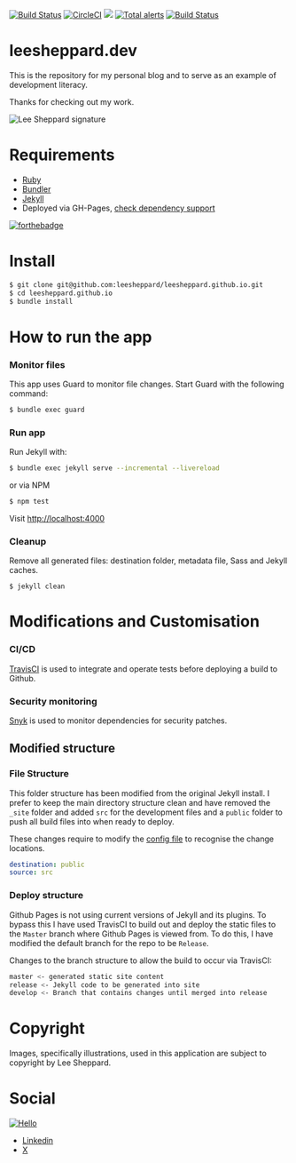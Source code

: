 [![Build Status](https://app.travis-ci.com/leesheppard/leesheppard.github.io.svg?branch=release)](https://app.travis-ci.com/leesheppard/leesheppard.github.io)
[![CircleCI](https://circleci.com/gh/leesheppard/leesheppard.github.io/tree/release.svg?style=svg)](https://circleci.com/gh/leesheppard/leesheppard.github.io/tree/release)
<a href="https://codeclimate.com/github/leesheppard/leesheppard.github.io"><img src="https://codeclimate.com/github/leesheppard/leesheppard.github.io/badges/gpa.svg" /></a>
[![Total alerts](https://img.shields.io/lgtm/alerts/g/leesheppard/leesheppard.github.io.svg?logo=lgtm&logoWidth=18)](https://lgtm.com/projects/g/leesheppard/leesheppard.github.io/alerts/)
[![Build Status](https://travis-ci.com/leesheppard/leesheppard.github.io.svg?branch=release)](https://travis-ci.com/leesheppard/leesheppard.github.io)

# leesheppard.dev
This is the repository for my personal blog and to serve as an example of development literacy.

Thanks for checking out my work.

![Lee Sheppard signature](http://res.cloudinary.com/leesheppard/image/upload/v1496495524/Lee-Sheppard-Black_iv1j84.png)

# Requirements
- [Ruby](Gemfile#L2)
- [Bundler](https://bundler.io)
- [Jekyll](https://jekyllrb.com)
- Deployed via GH-Pages, [check dependency support](https://pages.github.com/versions/)

[![forthebadge](https://forthebadge.com/images/badges/made-with-ruby.svg)](https://forthebadge.com)

# Install
```bash
$ git clone git@github.com:leesheppard/leesheppard.github.io.git
$ cd leesheppard.github.io
$ bundle install
```

# How to run the app

### Monitor files

This app uses Guard to monitor file changes. Start Guard with the following command:

```bash
$ bundle exec guard
```

### Run app
Run Jekyll with:

```bash
$ bundle exec jekyll serve --incremental --livereload
```

or via NPM

```bash
$ npm test
```

Visit [http://localhost:4000](http://localhost:4000)

### Cleanup

Remove all generated files: destination folder, metadata file, Sass and Jekyll caches.

    $ jekyll clean

# Modifications and Customisation

### CI/CD
[TravisCI](https://travis-ci.com/github/leesheppard/leesheppard.github.io) is used to integrate and operate tests before deploying a build to Github.

### Security monitoring
[Snyk](https://snyk.io) is used to monitor dependencies for security patches.

## Modified structure

### File Structure
This folder structure has been modified from the original Jekyll install. I prefer to keep the main directory structure 
clean and have removed the `_site` folder and added `src` for the development files and a `public` folder to push all 
build files into when ready to deploy.

These changes require to modify the [config file](_config.yml) to recognise the change locations.
```yaml
destination: public
source: src
```

### Deploy structure
Github Pages is not using current versions of Jekyll and its plugins. To bypass this I have used TravisCI to build out 
and deploy the static files to the `Master` branch where Github Pages is viewed from. To do this, I have modified the 
default branch for the repo to be `Release`.

Changes to the branch structure to allow the build to occur via TravisCI:

```bash
master <- generated static site content
release <- Jekyll code to be generated into site
develop <- Branch that contains changes until merged into release
```

# Copyright
Images, specifically illustrations, used in this application are subject to copyright by Lee Sheppard.

# Social
[![Hello](https://img.shields.io/badge/Hello-%40leesheppard-blue.svg)](https://twitter.com/leesheppard)

- [Linkedin](https://www.linkedin.com/in/leesheppard)
- [X](https://twitter.com/leesheppard)
